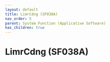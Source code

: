 ```yaml
---
layout: default
title: LimrCdng (SF038A)
nav_order: 5
parent: System Function (Applicative Software)
has_children: true
---
```

# LimrCdng (SF038A)
